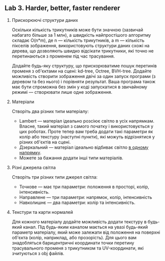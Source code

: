 ## Lab 3. Harder, better, faster renderer

1. Прискорюючі структури даних

   Оскільки кількість трикутників може бути значною (зазвичай набагато більше за 1 млн), а швидкість найпростішого алгоритму складає O(n*m), де n — кількість трикутників, а m — кількість пікселів зображення, використовують структури даних схожі на дерева, що дозволяють швидко відсікати трикутники, які точно не перетинаються з променем під час трасування.

   Додайте будь-яку структуру, що прискорюватиме пошук перетинів променя з об'єктами на сцені: kd-tree, Octree, BVH-tree. Додайте можливість створити зображення двічі за один запуск програми (з деревом та без нього) і порівняти результат. Ваша програма також має бути спроможна без змін у коді запускатися в звичайному режимі — створювати лише одне зображення.

2. Матеріали

   Створіть два різних типи матеріалу: 

   - Lambert — матеріал ідеально розсіює світло в усіх напрямкам. Власне, такий матеріал з самого початку і використовується у цих роботах. Проте тепер вам треба додати такі параметри як колір або текстуру (наступні пункти), які можуть відрізнятися у різних об'єктів на сцені.
   - Дзеркальний — матеріал ідеально відбиває світло [в одному напрямку](https://uk.wikipedia.org/wiki/%D0%94%D0%B7%D0%B5%D1%80%D0%BA%D0%B0%D0%BB%D1%8C%D0%BD%D0%B5_%D0%B2%D1%96%D0%B4%D0%B1%D0%B8%D1%82%D1%82%D1%8F).
   - Можете за бажання додати інші типи матеріалів.

3. Різні джерела світла

   Створіть три різних типи джерел світла:

   - Точкове — має три параметри: положення в просторі, колір, інтенсивність.
   - Направлене — три параметри: напрямок, колір, інтенсивність
   - Навколишнє — два параметри: колір та інтенсивність.

4. Текстури та карти нормалей

   Для кожного матеріалу додайте можливість додати текстуру в будь-який канал. Під будь-яким каналом мається на увазі будь-який параметр матеріалу, який може залежати від положення на поверхні об'єкта (колір, наприклад, або прозорість). Для цього вам знадобляться барицентричні координати точки перетину трасувального променя з трикутником та UV-координати, які зчитуються з obj файлів.